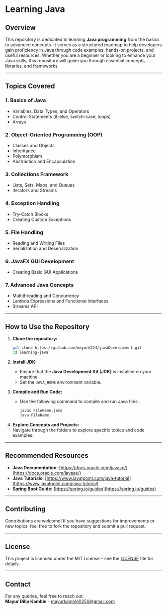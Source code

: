 # Learning Java

## Overview
This repository is dedicated to learning **Java programming** from the basics to advanced concepts. It serves as a structured roadmap to help developers gain proficiency in Java through code examples, hands-on projects, and useful resources. Whether you are a beginner or looking to enhance your Java skills, this repository will guide you through essential concepts, libraries, and frameworks.

---

## Topics Covered

### 1. Basics of Java  
- Variables, Data Types, and Operators  
- Control Statements (if-else, switch-case, loops)  
- Arrays  

### 2. Object-Oriented Programming (OOP)  
- Classes and Objects  
- Inheritance  
- Polymorphism  
- Abstraction and Encapsulation  

### 3. Collections Framework  
- Lists, Sets, Maps, and Queues  
- Iterators and Streams  

### 4. Exception Handling  
- Try-Catch Blocks  
- Creating Custom Exceptions  

### 5. File Handling  
- Reading and Writing Files  
- Serialization and Deserialization  

### 6. JavaFX GUI Development  
- Creating Basic GUI Applications  

### 7. Advanced Java Concepts  
- Multithreading and Concurrency  
- Lambda Expressions and Functional Interfaces  
- Streams API  

---

## How to Use the Repository

1. **Clone the repository:**
   ```bash
   git clone https://github.com/mayurk224/javaDevelopment.git
   cd learning-java
   ```

2. **Install JDK:**
   - Ensure that the **Java Development Kit (JDK)** is installed on your machine.
   - Set the `JAVA_HOME` environment variable.

3. **Compile and Run Code:**
   - Use the following command to compile and run Java files:
     ```bash
     javac FileName.java
     java FileName
     ```

4. **Explore Concepts and Projects:**  
   Navigate through the folders to explore specific topics and code examples.

---

## Recommended Resources

- **Java Documentation:** [https://docs.oracle.com/javase/](https://docs.oracle.com/javase/)  
- **Java Tutorials:** [https://www.javatpoint.com/java-tutorial](https://www.javatpoint.com/java-tutorial)  
- **Spring Boot Guide:** [https://spring.io/guides](https://spring.io/guides)  

---

## Contributing
Contributions are welcome! If you have suggestions for improvements or new topics, feel free to fork the repository and submit a pull request. 

---

## License
This project is licensed under the MIT License – see the [LICENSE](LICENSE) file for details.

---

## Contact
For any queries, feel free to reach out:  
**Mayur Dilip Kamble** - mayurkamble0250@gmail.com
